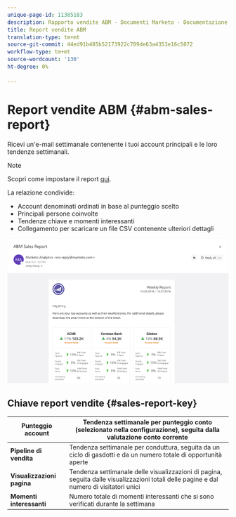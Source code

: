 ```yaml
---
unique-page-id: 11385183
description: Rapporto vendite ABM - Documenti Marketo - Documentazione prodotto
title: Report vendite ABM
translation-type: tm+mt
source-git-commit: 44ed91b485b52173922c709de63a4353e16c5072
workflow-type: tm+mt
source-wordcount: '130'
ht-degree: 0%

---
```



# Report vendite ABM {#abm-sales-report}

Ricevi un&#39;e-mail settimanale contenente i tuoi account principali e le loro tendenze settimanali.

>[!NOTE]
>
>Scopri come impostare il report [qui](https://docs.marketo.com/x/drat).

La relazione condivide:

* Account denominati ordinati in base al punteggio scelto
* Principali persone coinvolte
* Tendenze chiave e momenti interessanti
* Collegamento per scaricare un file CSV contenente ulteriori dettagli

![](assets/one-4.png)

## Chiave report vendite {#sales-report-key}

| **Punteggio account** | Tendenza settimanale per punteggio conto (selezionato nella configurazione), seguita dalla valutazione conto corrente |
|---|---|
| **Pipeline di vendita** | Tendenza settimanale per conduttura, seguita da un ciclo di gasdotti e da un numero totale di opportunità aperte |
| **Visualizzazioni pagina** | Tendenza settimanale delle visualizzazioni di pagina, seguita dalle visualizzazioni totali delle pagine e dal numero di visitatori unici |
| **Momenti interessanti** | Numero totale di momenti interessanti che si sono verificati durante la settimana |
